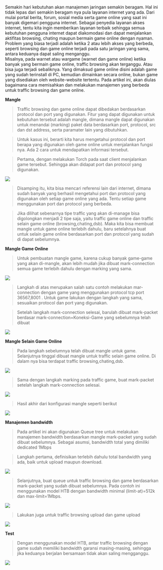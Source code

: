 Semakin hari kebutuhan akan manajemen jaringan semakin beragam. Hal ini tidak lepas dari semakin beragam nya pula layanan internet yang ada. Dari mulai portal berita, forum, sosial media serta game online yang saat ini banyak digemari pengguna internet. 
Sebagai penyedia layanan akses internet, tentu kita ingin memberikan layanan terbaik sehingga semua kebutuhan pengguna internet dapat diakomodasi dan dapat menjalankan aktifitas browsing, chating maupun bermain game online dengan nyaman.
Problem yang biasa terjadi adalah ketika 2 atau lebih akses yang berbeda, seperti browsing dan game online terjadi pada satu jaringan yang sama, antara keduanya dapat saling menganggu.  
Misalnya, pada warnet atau wargame (warnet dan game online) ketika banyak yang bermain game online, traffic browsing akan terganggu. Atau bisa juga terjadi sebaliknya. Yang dimaksud game online disini adalah game yang sudah terinstall di PC, kemudian dimainkan secara online, bukan game yang disediakan oleh website-website tertentu.
Pada artikel ini, akan diulas bagaimana cara memisahkan dan melakukan manajemen yang berbeda untuk traffic browsing dan game online.

**Mangle**

>Traffic browsing dan game online dapat dibedakan berdasarkan protocol dan port yang digunakan. Fitur yang dapat digunakan untuk kebutuhan tersebut adalah mangle, dimana mangle dapat digunakan untuk menandai (marking) paket data berdasarkan port, protocol, src dan dst address, serta paramater lain yang dibutuhkan.

>Untuk kasus ini, berarti kita harus mengetahui protocol dan port berapa yang digunakan oleh game online untuk menjalankan fungsi nya. Ada 2 cara untuk mendapatkan informasi tersebut.  

>Pertama, dengan melakukan Torch pada saat client menjalankan game tersebut. Sehingga akan didapat port dan protocol yang digunakan.

![](/notes/image/001-pisah-trafik.png)  

>Disamping itu, kita bisa mencari referensi lain dari internet, dimana sudah banyak yang berhasil mengetahui port dan protocol yang digunakan oleh setiap game online yang ada. Tentu setiap game menggunakan port dan protocol yang berbeda.  

>Jika dilihat sebenarnya tipe traffic yang akan di-manage bisa digolongkan menjadi 2 tipe saja, yaitu traffic game online dan traffic selain game online (browsing,chating,dsb). Maka kita bisa membuat mangle untuk game online terlebih dahulu, baru setelahnya buat untuk selain game online berdasarkan port dan protocol yang sudah di dapat sebelumnya.  

**Mangle Game Online**

>Untuk pembuatan mangle game, karena cukup banyak game-game yang akan di-mangle, akan lebih mudah jika dibuat mark-connection semua game terlebih dahulu dengan marking yang sama.

![](/notes/image/002-pisah-trafik.png)

>Langkah di atas merupakan salah satu contoh melakukan mar-connection dengan game yang menggunakan protocol tcp port 36567,8001 . Untuk game lakukan dengan langkah yang sama, sesuaikan protocol dan port yang digunakan.  

>Setelah langkah mark-connection selesai, barulah dibuat mark-packet berdasar mark-connection=Koneksi-Game yang sebelumnya telah dibuat  

![](/notes/image/003-pisah-trafik.png)

**Mangle Selain Game Online**

>Pada langkah sebelumnya telah dibuat mangle untuk game. Selanjutnya tinggal dibuat mangle untuk traffic selain game online. Di dalam nya bisa terdapat traffic browsing,chating,dsb.

**![](/notes/image/004-pisah-trafik.png)**

>Sama dengan langkah marking pada traffic game, buat mark-packet setelah langkah mark-connection selesai.

![](/notes/image/005-pisah-trafik.png)

>Hasil akhir dari konfigurasi mangle seperti berikut

![](/notes/image/006-pisah-trafik.png)  

**Manajemen bandwidth**

>Pada artikel ini akan digunakan Queue tree untuk melakukan manajemen bandwidth berdasarkan mangle mark-packet yang sudah dibuat sebelumnya. Sebagai asumsi, bandwidth total yang dimiliki dedicated 1Mbps

>Langkah pertama, definisikan terlebih dahulu total bandwidth yang ada, baik untuk upload maupun download.

![](/notes/image/007-pisah-trafik.png)

>Selanjutnya, buat queue untuk traffic browsing dan game berdasarkan mark-packet yang sudah dibuat sebelumnya. Pada contoh ini menggunakan model HTB dengan bandwidth minimal (limit-at)=512k dan max-limit=1Mbps.

![](/notes/image/008-pisah-7rafik.png)

>Lakukan juga untuk traffic browsing upload dan game upload  

![](/notes/image/009-pisah-trafik.png)

**Test**

>Dengan menggunakan model HTB, antar traffic browsing dengan game sudah memiliki bandwidth garansi masing-masing, sehingga jika keduanya berjalan bersamaan tidak akan saling mengganggu.

![](/notes/image/010-pisah-trafik.png)
